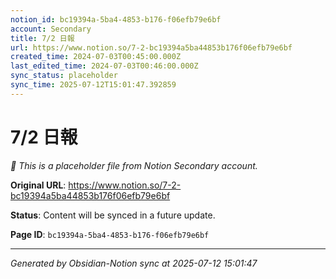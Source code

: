 ```yaml
---
notion_id: bc19394a-5ba4-4853-b176-f06efb79e6bf
account: Secondary
title: 7/2 日報
url: https://www.notion.so/7-2-bc19394a5ba44853b176f06efb79e6bf
created_time: 2024-07-03T00:45:00.000Z
last_edited_time: 2024-07-03T00:46:00.000Z
sync_status: placeholder
sync_time: 2025-07-12T15:01:47.392859
---
```


# 7/2 日報

*🔄 This is a placeholder file from Notion Secondary account.*

**Original URL**: https://www.notion.so/7-2-bc19394a5ba44853b176f06efb79e6bf

**Status**: Content will be synced in a future update.

**Page ID**: `bc19394a-5ba4-4853-b176-f06efb79e6bf`

---

*Generated by Obsidian-Notion sync at 2025-07-12 15:01:47*
